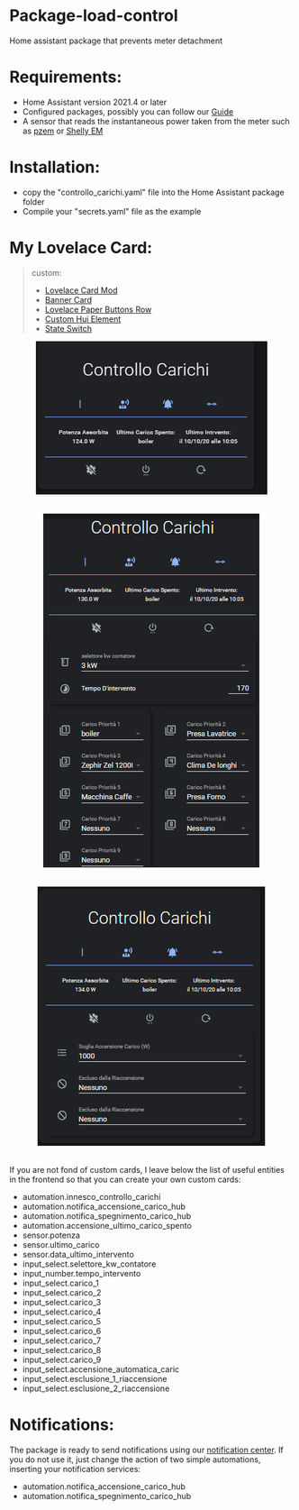 # Package-load-control
Home assistant package that prevents meter detachment

# Requirements:

- Home Assistant version 2021.4 or later
- Configured packages, possibly you can follow our [Guide](https://hassiohelp.eu/2018/11/30/package-configurazione/)
- A sensor that reads the instantaneous power taken from the meter such as [pzem](https://hassiohelp.eu/2019/01/02/consumi-pzem/) or [Shelly EM](https://hassiohelp.eu/2020/01/13/shelly-em/)

# Installation:

- copy the "controllo_carichi.yaml" file into the Home Assistant package folder
- Compile your "secrets.yaml" file as the example

# My Lovelace Card:
> custom: 
  > - [Lovelace Card Mod](https://github.com/thomasloven/lovelace-card-mod)
  > - [Banner Card](https://github.com/nervetattoo/banner-card)
  > - [Lovelace Paper Buttons Row](https://github.com/jcwillox/lovelace-paper-buttons-row)
  > - [Custom Hui Element](https://github.com/thomasloven/lovelace-hui-element)
  > - [State Switch](https://github.com/thomasloven/lovelace-state-switch)
 
 <p align="center">
<img src="./assets/image/cc1.png">
<br><br>
</p>

 <p align="center">
<img src="./assets/image/cc2.png">
<br><br>
</p>

 <p align="center">
<img src="./assets/image/cc3.png">
<br><br>
</p>

If you are not fond of custom cards, I leave below the list of useful entities in the frontend so that you can create your own custom cards:

- automation.innesco_controllo_carichi
- automation.notifica_accensione_carico_hub
- automation.notifica_spegnimento_carico_hub
- automation.accensione_ultimo_carico_spento
- sensor.potenza
- sensor.ultimo_carico
- sensor.data_ultimo_intervento
- input_select.selettore_kw_contatore
- input_number.tempo_intervento
- input_select.carico_1
- input_select.carico_2
- input_select.carico_3
- input_select.carico_4
- input_select.carico_5
- input_select.carico_6
- input_select.carico_7
- input_select.carico_8
- input_select.carico_9
- input_select.accensione_automatica_caric
- input_select.esclusione_1_riaccensione
- input_select.esclusione_2_riaccensione

# Notifications:

The package is ready to send notifications using our [notification center](https://github.com/caiosweet/Package-Notification-HUB-AppDaemon/blob/main/README.md). If you do not use it, just change the action of two simple automations, inserting your notification services:
- automation.notifica_accensione_carico_hub
- automation.notifica_spegnimento_carico_hub
